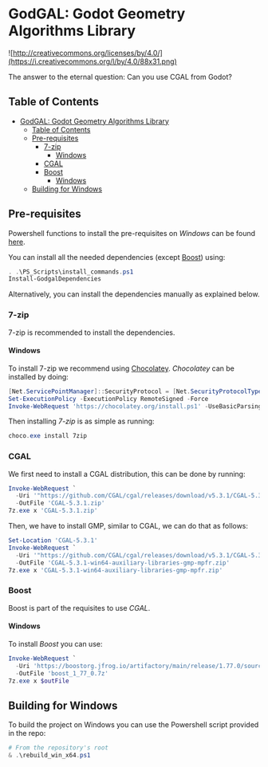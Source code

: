 # GodGAL: Godot Geometry Algorithms Library

![http://creativecommons.org/licenses/by/4.0/](https://i.creativecommons.org/l/by/4.0/88x31.png)

The answer to the eternal question: Can you use CGAL from Godot?

## Table of Contents

- [GodGAL: Godot Geometry Algorithms Library](#godgal-godot-geometry-algorithms-library)
  - [Table of Contents](#table-of-contents)
  - [Pre-requisites](#pre-requisites)
    - [7-zip](#7-zip)
      - [Windows](#windows)
    - [CGAL](#cgal)
    - [Boost](#boost)
      - [Windows](#windows-1)
  - [Building for Windows](#building-for-windows)

## Pre-requisites

Powershell functions to install the pre-requisites on *Windows* can be found [here](https://github.com/islaterm/godgal/blob/master/PS_Scripts/install_commands.ps1).

You can install all the needed dependencies (except [Boost](#boost)) using:
```powershell
. .\PS_Scripts\install_commands.ps1
Install-GodgalDependencies
```

Alternatively, you can install the dependencies manually as explained below.

### 7-zip

7-zip is recommended to install the dependencies.

#### Windows

To install 7-zip we recommend using [Chocolatey](https://chocolatey.org).
*Chocolatey* can be installed by doing:
```powershell
[Net.ServicePointManager]::SecurityProtocol = [Net.SecurityProtocolType]::Tls12
Set-ExecutionPolicy -ExecutionPolicy RemoteSigned -Force
Invoke-WebRequest 'https://chocolatey.org/install.ps1' -UseBasicParsing | Invoke-Expression
```

Then installing *7-zip* is as simple as running:

```powershell
choco.exe install 7zip
```

### CGAL

We first need to install a CGAL distribution, this can be done by running:
```powershell
Invoke-WebRequest `
  -Uri '"https://github.com/CGAL/cgal/releases/download/v5.3.1/CGAL-5.3.1.zip' `
  -OutFile 'CGAL-5.3.1.zip'
7z.exe x 'CGAL-5.3.1.zip'
```

Then, we have to install GMP, similar to CGAL, we can do that as follows:
```powershell
Set-Location 'CGAL-5.3.1'
Invoke-WebRequest `
  -Uri '"https://github.com/CGAL/cgal/releases/download/v5.3.1/CGAL-5.3.1-win64-auxiliary-libraries-gmp-mpfr.zip' `
  -OutFile 'CGAL-5.3.1-win64-auxiliary-libraries-gmp-mpfr.zip'
7z.exe x 'CGAL-5.3.1-win64-auxiliary-libraries-gmp-mpfr.zip'
```

### Boost

Boost is part of the requisites to use *CGAL*.

#### Windows

To install *Boost* you can use:

```powershell
Invoke-WebRequest `
  -Uri 'https://boostorg.jfrog.io/artifactory/main/release/1.77.0/source/boost_1_77_0.7z' `
  -OutFile 'boost_1_77_0.7z'
7z.exe x $outFile
```

## Building for Windows

To build the project on Windows you can use the Powershell script provided in the repo:
```powershell
# From the repository's root
& .\rebuild_win_x64.ps1
```

